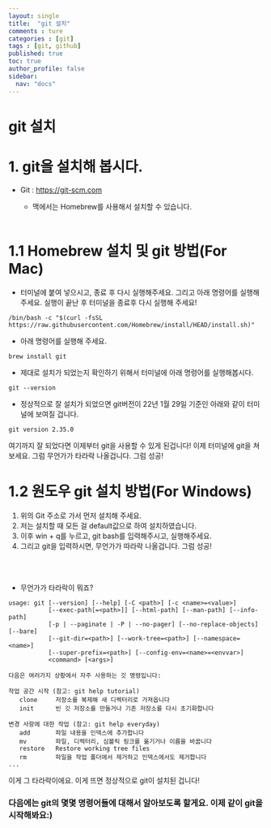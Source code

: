 ```yaml
---
layout: single
title:  "git 설치"
comments : ture
categories : [git]
tags : [git, github]
published: true
toc: true
author_profile: false
sidebar: 
  nav: "docs"
---
```


# git 설치
# 1. git을 설치해 봅시다.
+ Git : <https://git-scm.com>
  + 맥에서는 Homebrew를 사용해서 설치할 수 있습니다.

  <br>

# 1.1 Homebrew 설치 및 git 방법(For Mac)


+ 터미널에 붙여 넣으시고, 종료 후 다시 실행해주세요. 그리고 아래 명령어를 실행해주세요. 실행이 끝난 후 터미널을 종료후 다시 실행해 주세요!

```
/bin/bash -c "$(curl -fsSL https://raw.githubusercontent.com/Homebrew/install/HEAD/install.sh)"
```

+ 아래 명령어를 실행해 주세요.

```
brew install git
```

+ 제대로 설치가 되었는지 확인하기 위해서 터미널에 아래 명령어를 실행해봅시다.

```
git --version
```

+ 정상적으로 잘 설치가 되었으면 git버전이 22년 1월 29일 기준인 아래와 같이 터미널에 보여질 겁니다.

```
git version 2.35.0
```

여기까지 잘 되었다면 이제부터 git을 사용할 수 있게 된겁니다! 이제 터미널에 git을 쳐보세요. 그럼 무언가가 타라락 나올겁니다. 그럼 성공!

# 1.2 원도우 git 설치 방법(For Windows)

1. 위의 Git 주소로 가서 먼저 설치해 주세요.
2. 저는 설치할 때 모든 걸 default값으로 하여 설치하였습니다. 
3. 이후 win + q를 누르고, git bash를 입력해주시고, 실행해주세요.
4. 그리고 git을 입력하시면, 무언가가 따라락 나올겁니다. 그럼 성공!

<br>
<br>

  + 무언가가 타라락이 뭐죠?

```
usage: git [--version] [--help] [-C <path>] [-c <name>=<value>]
           [--exec-path[=<path>]] [--html-path] [--man-path] [--info-path]
           [-p | --paginate | -P | --no-pager] [--no-replace-objects] [--bare]
           [--git-dir=<path>] [--work-tree=<path>] [--namespace=<name>]
           [--super-prefix=<path>] [--config-env=<name>=<envvar>]
           <command> [<args>]

다음은 여러가지 상황에서 자주 사용하는 깃 명령입니다:

작업 공간 시작 (참고: git help tutorial)
   clone     저장소를 복제해 새 디렉터리로 가져옵니다
   init      빈 깃 저장소를 만들거나 기존 저장소를 다시 초기화합니다

변경 사항에 대한 작업 (참고: git help everyday)
   add       파일 내용을 인덱스에 추가합니다
   mv        파일, 디렉터리, 심볼릭 링크를 옮기거나 이름을 바꿉니다
   restore   Restore working tree files
   rm        파일을 작업 폴더에서 제거하고 인덱스에서도 제거합니다
...
```

이게 그 타라락이에요. 이게 뜨면 정상적으로 git이 설치된 겁니다!

### 다음에는 git의 몇몇 명령어들에 대해서 알아보도록 할게요. 이제 같이 git을 시작해봐요:)